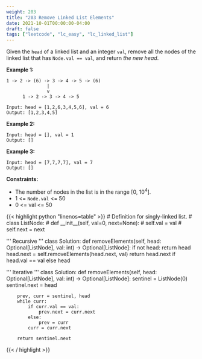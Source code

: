 ```yaml
---
weight: 203
title: "203 Remove Linked List Elements"
date: 2021-10-01T00:00:00-04:00
draft: false
tags: ["leetcode", "lc_easy", "lc_linked_list"]
---
```

Given the `head` of a linked list and an integer `val`, remove all the nodes of the linked list that has `Node.val == val`, and return _the new head_.

**Example 1:**
```
1 -> 2 -> (6) -> 3 -> 4 -> 5 -> (6)
               |
               v
      1 -> 2 -> 3 -> 4 -> 5

Input: head = [1,2,6,3,4,5,6], val = 6
Output: [1,2,3,4,5]
```
**Example 2:**
```
Input: head = [], val = 1
Output: []
```
**Example 3:**
```
Input: head = [7,7,7,7], val = 7
Output: []
 ```

**Constraints:**

- The number of nodes in the list is in the range [0, 10<sup>4</sup>].
- 1 <= `Node.val` <= 50
- 0 <= val <= 50

<div class="tabs"></div>
<div class="tab-content">
<div id="python" class="lang">
{{< highlight python "linenos=table" >}}
# Definition for singly-linked list.
# class ListNode:
#     def __init__(self, val=0, next=None):
#         self.val = val
#         self.next = next

''' Recursive '''
class Solution:
    def removeElements(self, head: Optional[ListNode], val: int) -> Optional[ListNode]:
        if not head:
            return head
        head.next = self.removeElements(head.next, val)
        return head.next if head.val == val else head

''' Iterative '''
class Solution:
    def removeElements(self, head: Optional[ListNode], val: int) -> Optional[ListNode]:
        sentinel = ListNode(0)
        sentinel.next = head
        
        prev, curr = sentinel, head
        while curr:
            if curr.val == val:
                prev.next = curr.next
            else:
                prev = curr
            curr = curr.next
        
        return sentinel.next
{{< / highlight >}}
</div>
</div>
